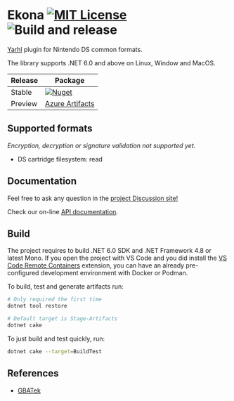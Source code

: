 # Ekona [![MIT License](https://img.shields.io/badge/license-MIT-blue.svg?style=flat)](https://choosealicense.com/licenses/mit/) ![Build and release](https://github.com/SceneGate/Ekona/workflows/Build%20and%20release/badge.svg)

[Yarhl](https://github.com/SceneGate/yarhl) plugin for Nintendo DS common
formats.

The library supports .NET 6.0 and above on Linux, Window and MacOS.

<!-- prettier-ignore -->
| Release | Package                                                           |
| ------- | ----------------------------------------------------------------- |
| Stable  | [![Nuget](https://img.shields.io/nuget/v/SceneGate.Ekona?label=nuget.org&logo=nuget)](https://www.nuget.org/packages/SceneGate.Ekona) |
| Preview | [Azure Artifacts](https://dev.azure.com/SceneGate/SceneGate/_packaging?_a=feed&feed=SceneGate-Preview) |

## Supported formats

_Encryption, decryption or signature validation not supported yet._

- DS cartridge filesystem: read

## Documentation

Feel free to ask any question in the
[project Discussion site!](https://github.com/SceneGate/Ekona/discussions)

Check our on-line [API documentation](https://scenegate.github.io/Ekona/).

## Build

The project requires to build .NET 6.0 SDK and .NET Framework 4.8 or latest
Mono. If you open the project with VS Code and you did install the
[VS Code Remote Containers](https://code.visualstudio.com/docs/remote/containers)
extension, you can have an already pre-configured development environment with
Docker or Podman.

To build, test and generate artifacts run:

```sh
# Only required the first time
dotnet tool restore

# Default target is Stage-Artifacts
dotnet cake
```

To just build and test quickly, run:

```sh
dotnet cake --target=BuildTest
```

## References

- [GBATek](https://problemkaputt.de/gbatek.htm)
